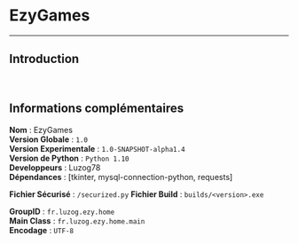# EzyGames

---

## Introduction



<br>

## Informations complémentaires

__**Nom**__ : EzyGames<br>
__**Version Globale**__ : `1.0`<br>
__**Version Experimentale**__ : `1.0-SNAPSHOT-alpha1.4`<br>
__**Version de Python**__ : `Python 1.10`<br>
__**Developpeurs**__ : Luzog78<br>
__**Dépendances**__ : [tkinter, mysql-connection-python, requests]

__**Fichier Sécurisé**__ : `/securized.py`
__**Fichier Build**__ : `builds/<version>.exe`

__**GroupID**__ : `fr.luzog.ezy.home`<br>
__**Main Class**__ : `fr.luzog.ezy.home.main`<br>
__**Encodage**__ : `UTF-8`

<br>
